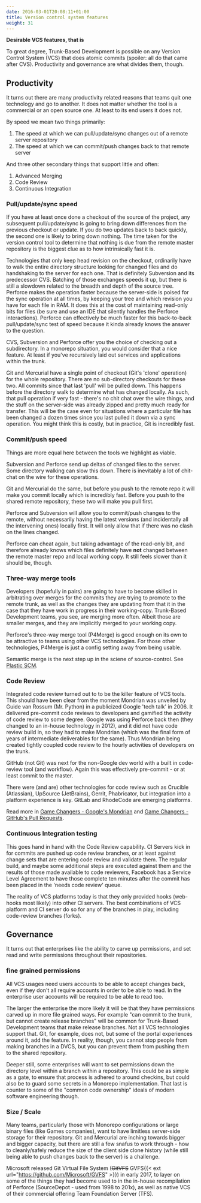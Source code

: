 ```yaml
---
date: 2016-03-01T20:08:11+01:00
title: Version control system features
weight: 31
---
```


**Desirable VCS features, that is**

To great degree, Trunk-Based Development is possible on any Version Control System (VCS) that does atomic commits (spoiler: all do 
that came after CVS).  Productivity and governance are what divides them, though.

## Productivity

It turns out there are many 
productivity related reasons that teams quit one technology and go to another. It does not matter whether the tool is a commercial
or an open source one. At least to its end users it does not.

By speed we mean two things primarily:

1. The speed at which we can pull/update/sync changes out of a remote server repository
2. The speed at which we can commit/push changes back to that remote server

And three other secondary things that support little and often:

1. Advanced Merging
2. Code Review
3. Continuous Integration

### Pull/update/sync speed

If you have at least once done a checkout of the source of the project, any subsequent pull/update/sync is going to bring down 
differences from the previous checkout or update.  If you do two updates back to back quickly, the second one is likely to bring 
down nothing.  The time taken for the version control tool to determine that nothing is due from the remote master 
repository is the biggest clue as to how intrinsically fast it is. 

Technologies that only keep head revision on the checkout, ordinarily have to walk the entire directory structure 
looking for changed files and do handshaking to the server for each one. That is definitely Subversion and its predecessor CVS. 
Batching of those exchanges speeds it up, but there is still a slowdown related to the breadth and depth of the source
tree. Perforce makes the operation faster because the server-side is poised for the sync operation at all times, by 
keeping your tree and which revision you have for each file in RAM. It does this at the cost of maintaining read-only
bits for files (be sure and use an IDE that silently handles the Perforce interactions). Perforce can effectively be much
faster for this back-to-back pull/update/sync test of speed because it kinda already knows the answer to the question.

CVS, Subversion and Perforce offer you the choice of checking out a subdirectory. In a monorepo situation, you would 
consider that a nice feature. At least if you've recursively laid out services and applications within the trunk.

Git and Mercurial have a single point of checkout (Git's 'clone' operation) for the whole repository.  There are no sub-directory checkouts 
for these two. All commits since that 
last 'pull' will be pulled down. This happens before the directory walk to determine what has changed locally. As such, that 
pull operation if very fast - there's no chit chat over the wire things, and the stuff on the server-side was already 
zipped and pretty much ready for transfer. This will be the case even for situations where a particular 
file has been changed a dozen times since you last pulled it down via a sync operation.  You might think 
this is costly, but in practice, Git is incredibly fast.

### Commit/push speed

Things are more equal here between the tools we highlight as viable.  

Subversion and Perforce send up deltas of changed files to the server. Some directory walking can slow this down. There 
is inevitably a lot of chit-chat on the wire for these operations. 

Git and Mercurial do the same, but before you push to the remote repo it will make you commit locally which is incredibly 
fast. Before you push to the shared remote repository, these two will make you pull first.  

Perforce and Subversion will allow you to commit/push changes to the remote, without necessarily having the latest versions (and 
incidentally all the intervening ones) locally first.  It will only allow that if there was no clash on the lines changed.

Perforce can cheat again, but taking advantage of the read-only bit, and therefore already knows which files definitely 
have **not** changed between the remote master repo and local working copy. It still feels slower than it should be, though.  

### Three-way merge tools

Developers (hopefully in pairs) are going to have to become skilled in arbitrating over merges for the commits they 
are trying to promote to the remote trunk, as well as the changes they are updating from that it in the case that they 
have work in progress in their working-copy. Trunk-Based Development teams, you see, are merging more often. Albeit 
those are smaller merges, and they are implicitly merged to your working copy.

Perforce's three-way merge tool (P4Merge) is good enough on its own to be attractive to teams using other VCS 
technologies. For those other technologies, P4Merge  is just a config setting away from being usable.  

Semantic merge is the next step up in the sciene of source-control. See [Plastic SCM](/vcs-choices/index.html#plasticscm).

### Code Review

Integrated code review turned out to to be the killer feature of VCS tools. This should have been clear from the moment Mondrian
was unveiled by Guide van Rossum (Mr. Python) in a publicized Google 'tech talk' in 2006. It delivered pre-commit
code reviews to developers and gamified the activity of code review to some degree. Google was
using Perforce back then (they changed to an in-house technology in 2012), and it did not have code review build in, so 
they had to make Mondrian (which was the final form of years of intermediate deliverables for the same). Thus
Mondrian being created tightly coupled code review to the hourly activities of developers on the trunk. 

GitHub (not Git) was next for the non-Google dev world with a built in code-review tool (and workflow). Again this was 
effectively pre-commit - or at least commit to the master.

There were (and are) other technologies for code review such as Crucible (Atlassian), UpSource (JetBrains), Gerrit, 
Phabricator, but integration into a platform experience is key.  GitLab and RhodeCode are emerging platforms.

Read more in [Game Changers - Google's Mondrian](/game-changers/index.html#google-s-internal-devops-1998-onwards) and 
[Game Changers - GitHub's Pull Requests](/game-changers/index.html#github-s-entire-platform-2008-onwards).

### Continuous Integration testing

This goes hand in hand with the Code Review capability. CI Servers kick in for commits are pushed up code review branches, 
or at least against change sets that are entering code review and validate them. The regular build, and maybe some 
additional steps are executed against them and the results of those made available to code reviewers, Facebook has a 
Service Level Agreement to have those complete ten minutes after the commit has been placed in the 'needs code review'
queue.

The reality of VCS platforms today is that they only provided hooks (web-hooks most likely) into other CI servers. The
best combinations of VCS platform and CI server do so for any of the branches in play, including code-review branches 
(forks).

## Governance

It turns out that enterprises like the ability to carve up permissions, and set read and write permissions throughout
their repositories.

### fine grained permissions

All VCS usages need users accounts to be able to accept changes back, even if they don't all require accounts in order
to be able to read. In the enterprise user accounts will be required to be able to read too.

The larger the enterprise the more likely it will be that they have permissions carved up in more file grained ways.
For example "can commit to the trunk, but cannot create release branches" will be common for Trunk-Based Development
teams that make release branches.  Not all VCS technologies support that. Git, for example, does not, but some of the 
portal experiences around it, add the feature. In reality, though, you cannot stop people from making branches in a DVCS,
but you can prevent them from pushing them to the shared repository.

Deeper still, some enterprises will want to set permissions down the directory level within a branch within a repository.
This could be as simple as a gate, to ensure that process is adhered to around checkins, but could also be to guard
some secrets in a Monorepo implementation. That last is counter to some of the "common code ownership" ideals of
modern software engineering though.

### Size / Scale

Many teams, particularly those with Monorepo configurations or large binary files (like Games companies), want to have 
limitless server-side storage for their repository.  Git and Mercurial are inching towards bigger and bigger 
capacity, but there are still a few snafus to work through - how to cleanly/safely reduce the size of the client side clone
history (while still being able to push changes back to the server) is a challenge.

Microsoft released Git Virtual File System (~~GitVFS~~ GVFS{{< ext url="https://github.com/Microsoft/GVFS" >}}) in early 2017, to layer on some of the things they had 
become used to in the in-house recompilation of Perforce (SourceDepot - used from 1998 to 201x), as well as native VCS 
of their commercial offering Team Foundation Server (TFS).
